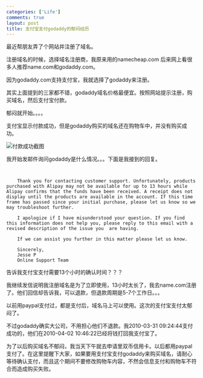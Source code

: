 ```yaml
--- 
categories: ['Life']
comments: true
layout: post
title: 支付宝支付godaddy的郁闷经历
---
```

最近帮朋友弄了个网站并注册了域名。

注册域名的时候，选择域名注册商，我原来用的namecheap.com 后来网上看很多人推荐name.com和godaddy.com。

因为godaddy.com支持支付宝，我就选择了godaddy来注册。

其实上面提到的三家都不错，godaddy域名价格最便宜。按照网站提示注册，购买域名，然后支付宝付款。

郁闷就开始。。。。

支付宝显示付款成功，但是godaddy购买的域名还在购物车中，并没有购买成功。

![付款成功截图](http://farm9.staticflickr.com/8099/8513704243_1d8fb87879_z.jpg)

我开始发邮件询问godaddy是什么情况。。。下面是我接到的回复。

```


    Thank you for contacting customer support. Unfortunately, products purchased with Alipay may not be available for up to 13 hours while Alipay confirms that the funds have been received. A receipt does not display until the products are available in the account. If this time frame has passed since your initial purchase, please let us know so we may troubleshoot further.   
      
    I apologize if I have misunderstood your question. If you find this information does not help you, please reply to this email with a revised description of the issue you  are having.   
      
    If we can assist you further in this matter please let us know.   
      
    Sincerely,   
    Jesse P   
    Online Support Team  

```

告诉我支付宝支付需要13个小时的确认时间？？？

我继续发信说明我注册域名是为了立即使用，13小时太长了，我去name.com注册了。他们回信却告诉我，可以退款，但退款周期是5-7个工作日。。。

以前用paypal支付过，都是支付后，域名马上可以使用。这次的支付宝支付太郁闷了。

不过godaddy确实大公司，不用担心他们不退款。我2010-03-31 09:24:44支付成功的，他们在2010-04-02 10:46:22已经将钱打回我支付宝了。

为了以后购买域名不郁闷，我当天下午就去申请里双币信用卡。以后都用paypal支付了。在这里提醒下大家，如果要用支付宝支付godaddy来购买域名，请耐心等待确认支付，而且这个期间不要修改购物车内容，不然会信息支付和购物车不符合而造成购买失败。
